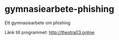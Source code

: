 # gymnasiearbete-phishing

Ett gymnasiearbete om phishing

Länk till programmet: <http://thestra03.online>
